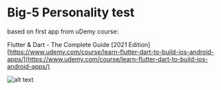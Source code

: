 # Big-5 Personality test

based on first app from uDemy course:

Flutter & Dart - The Complete Guide [2021 Edition]
[https://www.udemy.com/course/learn-flutter-dart-to-build-ios-android-apps/](https://www.udemy.com/course/learn-flutter-dart-to-build-ios-android-apps/)

![alt text](https://media.giphy.com/media/nOb0OeF65y1ik32Zcw/giphy.gif "current version")
